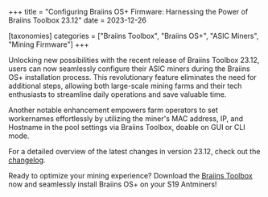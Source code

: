 +++
title = "Configuring Braiins OS+ Firmware: Harnessing the Power of Braiins Toolbox 23.12"
date = 2023-12-26

[taxonomies] 
categories = ["Braiins Toolbox", "Braiins OS+", "ASIC Miners", "Mining Firmware"]
+++

Unlocking new possibilities with the recent release of Braiins Toolbox 23.12, users can now seamlessly configure their ASIC miners during the Braiins OS+ installation process. This revolutionary feature eliminates the need for additional steps, allowing both large-scale mining farms and their tech enthusiasts to streamline daily operations and save valuable time.
<!-- more -->

Another notable enhancement empowers farm operators to set workernames effortlessly by utilizing the miner's MAC address, IP, and Hostname in the pool settings via Braiins Toolbox, doable on GUI or CLI mode.

For a detailed overview of the latest changes in version 23.12, check out the [changelog](https://feeds.braiins-os.com/braiins-toolbox/#5a4c12bc-0000-4d0b-a167-e07acee5e131?utm_source=airoweb).

Ready to optimize your mining experience? Download the [Braiins Toolbox](https://braiins.com/toolbox#download?utm_source=airoweb) now and seamlessly install Braiins OS+ on your S19 Antminers!
